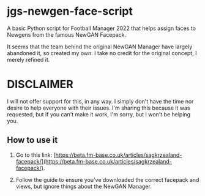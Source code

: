 # jgs-newgen-face-script
A basic Python script for Football Manager 2022 that helps assign faces to Newgens from the famous NewGAN Facepack.

It seems that the team behind the original NewGAN Manager have largely abandoned it, so created my own. I take no credit for the original concept, I merely refined it.

# DISCLAIMER

I will not offer support for this, in any way. I simply don't have the time nor desire to help everyone with their issues. I'm sharing this because it was requested, but if you can't make it work, I'm sorry, but I won't be helping you.

## How to use it

1. Go to this link: [https://beta.fm-base.co.uk/articles/sagkrzealand-facepack/](https://beta.fm-base.co.uk/articles/sagkrzealand-facepack/).

1. Follow the guide to ensure you've downloaded the correct facepack and views, but ignore things about the NewGAN Manager.